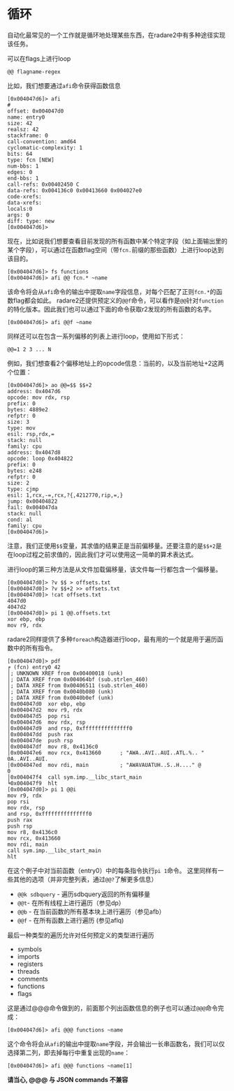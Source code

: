 # 循环

自动化最常见的一个工作就是循环地处理某些东西，在radare2中有多种途径实现该任务。

可以在flags上进行loop
```
@@ flagname-regex
```

比如，我们想要通过`afi`命令获得函数信息
```
[0x004047d6]> afi
#
offset: 0x004047d0
name: entry0
size: 42
realsz: 42
stackframe: 0
call-convention: amd64
cyclomatic-complexity: 1
bits: 64
type: fcn [NEW]
num-bbs: 1
edges: 0
end-bbs: 1
call-refs: 0x00402450 C
data-refs: 0x004136c0 0x00413660 0x004027e0
code-xrefs:
data-xrefs:
locals:0
args: 0
diff: type: new
[0x004047d6]>
```
现在，比如说我们想要查看目前发现的所有函数中某个特定字段（如上面输出里的某个字段），可以通过在函数flag空间（带`fcn.`前缀的那些函数）上进行loop达到该目的。
```
[0x004047d6]> fs functions
[0x004047d6]> afi @@ fcn.* ~name
```
该命令将会从`afi`命令的输出中提取`name`字段信息，对每个匹配了正则`fcn.*`的函数flag都会如此。
radare2还提供预定义的`@@f`命令，可以看作是`@@`针对`function`的特化版本。因此我们也可以通过下面的命令获取r2发现的所有函数的名字。
```
[0x004047d6]> afi @@f ~name
```

同样还可以在包含一系列偏移的列表上进行loop，使用如下形式：
```
@@=1 2 3 ... N
```
例如，我们想查看2个偏移地址上的opcode信息：当前的，以及当前地址+2这两个位置：

```
[0x004047d6]> ao @@=$$ $$+2
address: 0x4047d6
opcode: mov rdx, rsp
prefix: 0
bytes: 4889e2
refptr: 0
size: 3
type: mov
esil: rsp,rdx,=
stack: null
family: cpu
address: 0x4047d8
opcode: loop 0x404822
prefix: 0
bytes: e248
refptr: 0
size: 2
type: cjmp
esil: 1,rcx,-=,rcx,?{,4212770,rip,=,}
jump: 0x00404822
fail: 0x004047da
stack: null
cond: al
family: cpu
[0x004047d6]>
```
注意，我们正使用`$$`变量，其求值的结果正是当前偏移量。还要注意的是`$$+2`是在loop过程之前求值的，因此我们才可以使用这一简单的算术表达式。


进行loop的第三种方法是从文件加载偏移量，该文件每一行都包含一个偏移量。
```
[0x004047d0]> ?v $$ > offsets.txt
[0x004047d0]> ?v $$+2 >> offsets.txt
[0x004047d0]> !cat offsets.txt
4047d0
4047d2
[0x004047d0]> pi 1 @@.offsets.txt
xor ebp, ebp
mov r9, rdx
```

radare2同样提供了多种`foreach`构造器进行loop，最有用的一个就是用于遍历函数中的所有指令。
```
[0x004047d0]> pdf
╒ (fcn) entry0 42
│; UNKNOWN XREF from 0x00400018 (unk)
│; DATA XREF from 0x004064bf (sub.strlen_460)
│; DATA XREF from 0x00406511 (sub.strlen_460)
│; DATA XREF from 0x0040b080 (unk)
│; DATA XREF from 0x0040b0ef (unk)
│0x004047d0  xor ebp, ebp
│0x004047d2  mov r9, rdx
│0x004047d5  pop rsi
│0x004047d6  mov rdx, rsp
│0x004047d9  and rsp, 0xfffffffffffffff0
│0x004047dd  push rax
│0x004047de  push rsp
│0x004047df  mov r8, 0x4136c0
│0x004047e6  mov rcx, 0x413660      ; "AWA..AVI..AUI..ATL.%.. "
0A..AVI..AUI.
│0x004047ed  mov rdi, main          ; "AWAVAUATUH..S..H...." @
0
│0x004047f4  call sym.imp.__libc_start_main
╘0x004047f9  hlt
[0x004047d0]> pi 1 @@i
mov r9, rdx
pop rsi
mov rdx, rsp
and rsp, 0xfffffffffffffff0
push rax
push rsp
mov r8, 0x4136c0
mov rcx, 0x413660
mov rdi, main
call sym.imp.__libc_start_main
hlt
```
在这个例子中对当前函数（entry0）中的每条指令执行`pi 1`命令。
这里同样有一些其他的选项（并非完整列表，通过`@@?`了解更多信息）
 - `@@k sdbquery` - 遍历sdbquery返回的所有偏移量
 - `@@t`- 在所有线程上进行遍历（参见dp）
 - `@@b` - 在当前函数的所有基本块上进行遍历（参见afb）
 - `@@f` - 在所有函数上进行遍历 (参见aflq)

最后一种类型的遍历允许对任何预定义的类型进行遍历

 - symbols
 - imports
 - registers
 - threads
 - comments
 - functions
 - flags

这是通过@@@命令做到的，前面那个列出函数信息的例子也可以通过`@@@`命令完成：

```
[0x004047d6]> afi @@@ functions ~name
```
这个命令将会从`afi`的输出中提取`name`字段，并会输出一长串函数名，我们可以仅选择第二列，即去掉每行中重复出现的`name`：
```
[0x004047d6]> afi @@@ functions ~name[1]
```

**请当心, @@@ 与 JSON commands 不兼容**
